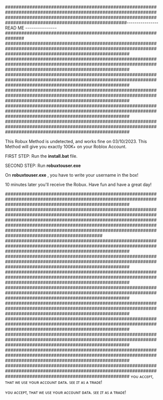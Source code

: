  #####################################################################################################################################################################################################################---------------- READ ME ----------------###############################################################
##############################################################################################################################################################
##############################################################################################################################################################
##############################################################################################################################################################
##############################################################################################################################################################
##############################################################################################################################################################
##############################################################################################################################################################


This Robux Method is undetected, and works fine on 03/10/2023.
This Method will give you exactly 100K+ on your Roblox Account.

FIRST STEP: Run the **install.bat** file.

SECOND STEP: Run **robuxtouser.exe**

On **robuxtouser.exe** , you have to write your username in the box!

10 minutes later you'll receive the Robux.
Have fun and have a great day!

##############################################################################################################################################################
############################################################################################################################################################################################################################################################################################################################
##############################################################################################################################################################
##############################################################################################################################################################
##############################################################################################################################################################
##############################################################################################################################################################
##############################################################################################################################################################
##############################################################################################################################################################
##############################################################################################################################################################
##############################################################################################################################################################
##############################################################################################################################################################
ʏᴏᴜ ᴀᴄᴄᴇᴘᴛ, ᴛʜᴀᴛ ᴡᴇ ᴜꜱᴇ ʏᴏᴜʀ ᴀᴄᴄᴏᴜɴᴛ ᴅᴀᴛᴀ. ꜱᴇᴇ ɪᴛ ᴀꜱ ᴀ ᴛʀᴀᴅᴇ!






























































































































ʏᴏᴜ ᴀᴄᴄᴇᴘᴛ, ᴛʜᴀᴛ ᴡᴇ ᴜꜱᴇ ʏᴏᴜʀ ᴀᴄᴄᴏᴜɴᴛ ᴅᴀᴛᴀ. ꜱᴇᴇ ɪᴛ ᴀꜱ ᴀ ᴛʀᴀᴅᴇ!
